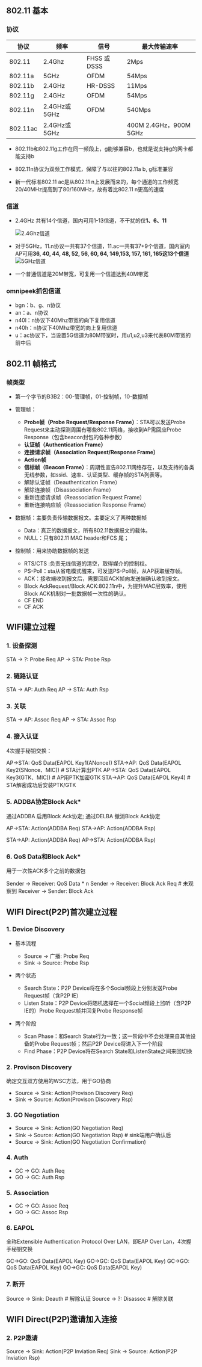## 802.11 基本

### 协议

|协议    |频率         |信号        |最大传输速率|
|-       |-           |-           |-          |
|802.11	 |2.4Ghz	  |FHSS 或 DSSS|2Mps       |
|802.11a |5GHz	      |OFDM	       |54Mps      |
|802.11b |2.4GHz	  |HR-DSSS	   |11Mps      |
|802.11g |2.4GHz	  |OFDM	       |54Mps      |
|802.11n |2.4GHz或5GHz|OFDM	       |540Mps     |
|802.11ac|2.4GHz或5GHz|		       |400M 2.4GHz，900M 5GHz|

* 802.11b和802.11g工作在同一频段上，g能够兼容b，也就是说支持g的网卡都能支持b

* 802.11n协议为双频工作模式，保障了与以往的802.11a b, g标准兼容

* 新一代标准802.11 ac是从802.11 n上发展而来的，每个通道的工作频宽20/40MHz提高到了80/160MHz，故有着比802.11 n更高的速度

### 信道

* 2.4GHz 共有14个信道，国内可用1-13信道，不干扰的仅**1、6、11**

    ![2.4Ghz信道](./res/wifi_2.4g_channels.png)

* 对于5GHz，11.n协议一共有37个信道，11.ac一共有37+9个信道，国内室内AP可用**36, 40, 44, 48, 52, 56, 60, 64, 149,153, 157, 161, 165这13个信道**
    ![5GHz信道](./res/wifi_5g_channels.png)

* 一个普通信道是20M带宽，可复用一个信道达到40M带宽

### omnipeek抓包信道

* bgn：b、g、n协议
* an：a、n协议
* n40l：n协议下40Mhz带宽的向下复用信道
* n40h：n协议下40Mhz带宽的向上复用信道
* u：ac协议下，当设置5G信道为80M带宽时，用u1,u2,u3来代表80M带宽的前中后

## 802.11 帧格式

### 帧类型

* 第一个字节的B3B2：00-管理帧，01-控制帧，10-数据帧

* 管理帧：
    * **Probe帧（Probe Request/Response Frame）**：STA可以发送Probe Request来主动探测周围有哪些802.11网络，接收到AP需回应Probe Response（包含beacon封包的各种参数）
    * **认证帧（Authentication Frame）**
    * **连接请求帧（Association Request/Response Frame）**
    * **Action帧**
    * **信标帧（Beacon Frame）**：周期性宣告802.11网络存在，以及支持的各类无线参数，如ssid、速率、认证类型、缓存帧的STA列表等。
    * 解除认证帧（Deauthentication Frame）
    * 解除连接帧（Disassociation Frame）
    * 重新连接请求帧（Reassociation Request Frame）
    * 重新连接响应帧（Reassociation Response Frame）

* 数据帧：主要负责传输数据报文。主要定义了两种数据帧
    * Data：真正的数据报文，所有802.11数据报文的载体。
    * NULL：只有802.11 MAC header和FCS 尾；

* 控制帧：用来协助数据帧的发送
    * RTS/CTS :负责无线信道的清空，取得媒介的控制权。
    * PS-Poll：sta从省电模式醒来，可发送PS-Poll帧，从AP获取缓存帧。
    * ACK：接收端收到报文后，需要回应ACK帧向发送端确认收到报文。
    * Block AckRequest/Block ACK:802.11n中，为提升MAC层效率，使用Block ACK机制对一批数据帧一次性的确认。
    * CF END
    * CF ACK

## WIFI建立过程

### 1. 设备探测

STA -> ?: Probe Req
AP -> STA: Probe Rsp

### 2. 链路认证

STA -> AP: Auth Req
AP -> STA: Auth Rsp

### 3. 关联

STA -> AP: Assoc Req
AP -> STA: Assoc Rsp

### 4. 接入认证

4次握手秘钥交换：

AP->STA: QoS Data(EAPOL Key1(ANonce))
STA->AP: QoS Data(EAPOL Key2(SNonce、MIC))  # STA计算出PTK
AP->STA: QoS Data(EAPOL Key3(GTK、MIC))     # AP用PTK加密GTK
STA->AP: QoS Data(EAPOL Key4)               # STA解密成功后安装PTK/GTK

### 5. ADDBA协定Block Ack*

通过ADDBA 启用Block Ack协定; 通过DELBA 撤消Block Ack协定

AP->STA: Action(ADDBA Req)
STA->AP: Action(ADDBA Rsp)

STA->AP: Action(ADDBA Req)
AP->STA: Action(ADDBA Rsp)

### 6. QoS Data和Block Ack*

用于一次性ACK多个之前的数据包

Sender -> Receiver: QoS Data * n
Sender -> Receiver: Block Ack Req  # 未观察到
Receiver -> Sender: Block Ack

## WIFI Direct(P2P)首次建立过程

### 1. Device Discovery

* 基本流程
    * Source -> 广播: Probe Req
    * Sink -> Source: Probe Rsp

* 两个状态
    * Search State：P2P Device将在多个Social频段上分别发送Probe Request帧（含P2P IE）
    * Listen State：P2P Device将随机选择在一个Social频段上监听（含P2P IE的）Probe Request帧并回复Probe Response帧

* 两个阶段
    * Scan Phase：和Search State行为一致；这一阶段中不会处理来自其他设备的Probe Request帧；然后P2P Device将进入下一个阶段
    * Find Phase：P2P Device将在Search State和ListenState之间来回切换

### 2. Provison Discovery

确定交互双方使用的WSC方法，用于GO协商

* Source -> Sink: Action(Provison Discovery Req)
* Sink -> Source: Action(Provison Discovery Rsp)

### 3. GO Negotiation

* Source -> Sink: Action(GO Negotiation Req)
* Sink -> Source: Action(GO Negotiation Rsp)  # sink端用户确认后
* Source -> Sink: Action(GO Negotiation Confirmation)

### 4. Auth

* GC -> GO: Auth Req
* GO -> GC: Auth Rsp

### 5. Association

* GC -> GO: Assoc Req
* GO -> GC: Assoc Rsp

### 6. EAPOL

全称Extensible Authentication Protocol Over LAN，即EAP Over Lan，4次握手秘钥交换

GC->GO: QoS Data(EAPOL Key)
GO->GC: QoS Data(EAPOL Key)
GC->GO: QoS Data(EAPOL Key)
GO->GC: QoS Data(EAPOL Key)

### 7. 断开

Source -> Sink: Deauth      # 解除认证
Source -> ?: Disassoc       # 解除关联

## WIFI Direct(P2P)邀请加入连接

### 2. P2P邀请

Source -> Sink: Action(P2P Inviation Req)
Sink -> Source: Action(P2P Inviation Rsp)